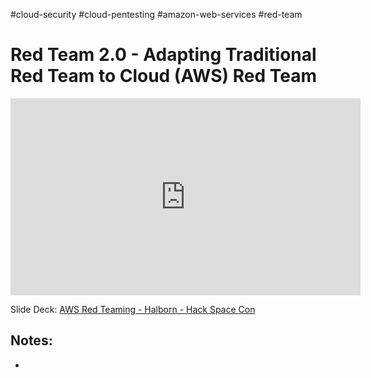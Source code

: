 #cloud-security #cloud-pentesting #amazon-web-services #red-team 

# Red Team 2.0 - Adapting Traditional Red Team to Cloud (AWS) Red Team
<iframe width="560" height="315" src="https://www.youtube.com/embed/sex4OhO47Ik" title="YouTube video player" frameborder="0" allow="accelerometer; autoplay; clipboard-write; encrypted-media; gyroscope; picture-in-picture; web-share" allowfullscreen></iframe>

Slide Deck: [AWS Red Teaming - Halborn - Hack Space Con](https://github.com/ethanolivertroy/hackspacecon/blob/da0376eb863c15afd8ab35714df5f8476c2bf802/AWS%20Red%20Teaming%20-%20Halborn%20-%20Hack%20Space%20con.pptx.pdf)

## Notes:
- 